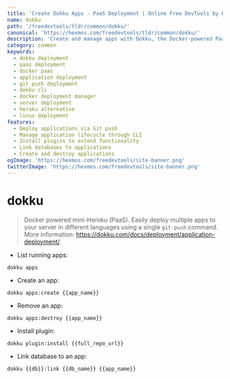 ```yaml
---
title: 'Create Dokku Apps - PaaS Deployment | Online Free DevTools by Hexmos'
name: dokku
path: '/freedevtools/tldr/common/dokku/'
canonical: 'https://hexmos.com/freedevtools/tldr/common/dokku/'
description: 'Create and manage apps with Dokku, the Docker-powered PaaS. Streamline application deployment and scaling on your server with this easy-to-use tool. Free online tool, no registration required.'
category: common
keywords:
  - dokku deployment
  - paas deployment
  - docker paas
  - application deployment
  - git push deployment
  - dokku cli
  - docker deployment manager
  - server deployment
  - heroku alternative
  - linux deployment
features:
  - Deploy applications via Git push
  - Manage application lifecycle through CLI
  - Install plugins to extend functionality
  - Link databases to applications
  - Create and destroy applications
ogImage: 'https://hexmos.com/freedevtools/site-banner.png'
twitterImage: 'https://hexmos.com/freedevtools/site-banner.png'
---
```


# dokku

> Docker powered mini-Heroku (PaaS).
> Easily deploy multiple apps to your server in different languages using a single `git-push` command.
> More information: <https://dokku.com/docs/deployment/application-deployment/>.

- List running apps:

`dokku apps`

- Create an app:

`dokku apps:create {{app_name}}`

- Remove an app:

`dokku apps:destroy {{app_name}}`

- Install plugin:

`dokku plugin:install {{full_repo_url}}`

- Link database to an app:

`dokku {{db}}:link {{db_name}} {{app_name}}`
